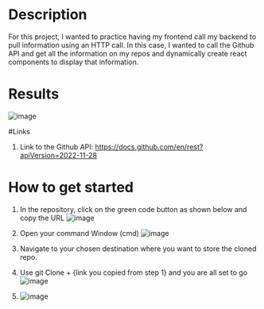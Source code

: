 # Description
For this project, I wanted to practice having my frontend call my backend to pull information using an HTTP call. In this case, I wanted to call the Github API and get all the information on my repos and dynamically create react components to display that information.

# Results
![image](https://github.com/jmorg85/Display-my-github-repos-Frontend/assets/15697425/f55ea326-862f-4fcf-ac78-2ee05fc30298)

#Links
1. Link to the Github API: https://docs.github.com/en/rest?apiVersion=2022-11-28

# How to get started
1.  In the repository, click on the green code button as shown below and copy the URL
![image](https://github.com/jmorg85/Display-my-github-repos-Frontend/assets/15697425/bdb9430f-4149-4824-8949-914081a5d29a)

2. Open your command Window (cmd)
![image](https://github.com/jmorg85/Display-my-github-repos-Frontend/assets/15697425/6c917aac-6ebc-46ce-a00e-fcdd32b02d05)

3. Navigate to your chosen destination where you want to store the cloned repo.
4. Use git Clone + {link you copied from step 1} and you are all set to go
![image](https://github.com/jmorg85/Display-my-github-repos-Frontend/assets/15697425/111b8558-ab79-41fe-b8a7-e2cf0d05676e)

5. ![image](https://github.com/jmorg85/Display-my-github-repos-Frontend/assets/15697425/86d9c4e7-eb04-478c-b3fd-0d0f61a0520e)
